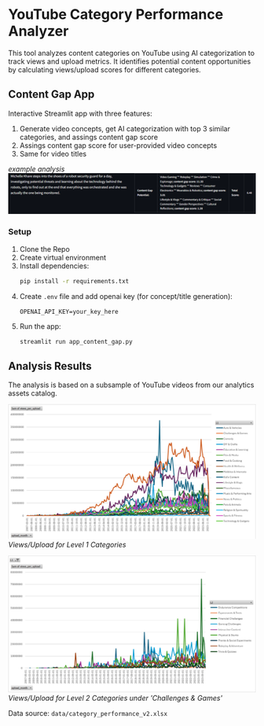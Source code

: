 # YouTube Category Performance Analyzer

This tool analyzes content categories on YouTube using AI categorization to track views and upload metrics. It identifies potential content opportunities by calculating views/upload scores for different categories.

## Content Gap App

Interactive Streamlit app with three features:
1. Generate video concepts, get AI categorization with top 3 similar categories, and assings content gap score
2. Assings content gap score for user-provided video concepts
3. Same for video titles

*example analysis*
![example analysis](./data/example_01.png)

### Setup

1. Clone the Repo
2. Create virtual environment
3. Install dependencies:
   ```bash
   pip install -r requirements.txt
   ```
4. Create `.env` file and add openai key (for concept/title generation):
   ```
   OPENAI_API_KEY=your_key_here
   ```
5. Run the app:
   ```bash
   streamlit run app_content_gap.py
   ```

## Analysis Results

The analysis is based on a subsample of YouTube videos from our analytics assets catalog.

![Level 1 Categories Performance](./data/level1_categories.png)
*Views/Upload for Level 1 Categories*

![Challenges & Games Subcategories](./data/level2_categories.png)
*Views/Upload for Level 2 Categories under 'Challenges & Games'*

Data source: `data/category_performance_v2.xlsx`
